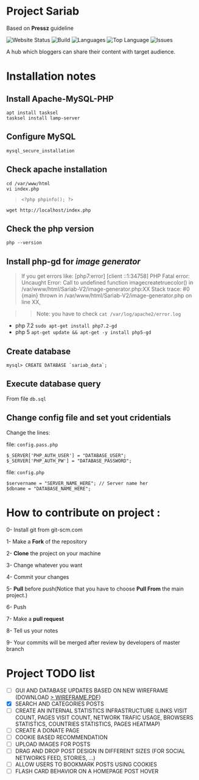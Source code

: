 Project Sariab
===
Based on **Pressz** guideline

![Website Status](https://img.shields.io/website?url=http%3A%2F%2Fsariab.ir)
![Build](https://img.shields.io/appveyor/build/Pressz/Sariab-V2)
![Languages](https://img.shields.io/github/languages/count/Pressz/Sariab-V2)
![Top Language](https://img.shields.io/github/languages/top/Pressz/Sariab-V2)
![Issues](https://img.shields.io/codeclimate/issues/Pressz/Sariab-V2)

A hub which bloggers can share their content with target audience.

# Installation notes

## Install Apache-MySQL-PHP

```
apt install tasksel
tasksel install lamp-server
```

## Configure MySQL

```
mysql_secure_installation
```

## Check apache installation

```
cd /var/www/html
vi index.php
```
> `<?php phpinfo(); ?>`
```
wget http://localhost/index.php
```

## Check the php version

`php --version`

## Install php-gd for *image generator*

> If you get errors like: [php7:error] [client ::1:34758] PHP Fatal error:  Uncaught Error: Call to undefined function imagecreatetruecolor() in /var/www/html/Sariab-V2/image-generator.php:XX Stack trace: #0 {main}  thrown in /var/www/html/Sariab-V2/image-generator.php on line XX,

>> Note: you have to check `cat /var/log/apache2/error.log`

- php 7.2 `sudo apt-get install php7.2-gd`
- php 5 `apt-get update && apt-get -y install php5-gd`

## Create database

```
mysql> CREATE DATABASE `sariab_data`;
```

## Execute database query

From file `db.sql`

## Change config file and set yout cridentials

Change the lines:

file: `config.pass.php`

```
$_SERVER['PHP_AUTH_USER'] = "DATABASE_USER";
$_SERVER['PHP_AUTH_PW'] = "DATABASE_PASSWORD";
```

file: `config.php`

```
$servername = "SERVER_NAME_HERE"; // Server name her
$dbname = "DATABASE_NAME_HERE";
```
# **How to contribute on project :**

0- Install git from git-scm.com

1- Make a **Fork** of the repository

2- **Clone** the project on your machine

3- Change whatever you want

4- Commit your changes

5- **Pull** before push(Notice that you have to choose **Pull From** the main project.)

6- Push

7- Make a **pull request**

8- Tell us your notes

9- Your commits will be merged after review by developers of master branch

# Project TODO list

- [ ] GUI AND DATABASE UPDATES BASED ON NEW WIREFRAME (DOWNLOAD [> WIREFRAME.PDF](docs/prototype/Wireframe.pdf))
- [x] SEARCH AND CATEGORIES POSTS
- [ ] CREATE AN INTERNAL STATISTICS INFRASTRUCTURE (LINKS VISIT COUNT, PAGES VISIT COUNT, NETWORK TRAFIC USAGE, BROWSERS STATISTICS, COUNTRIES STATISTICS, PAGES HEATMAP)
- [ ] CREATE A DONATE PAGE
- [ ] COOKIE BASED RECOMMENDATION
- [ ] UPLOAD IMAGES FOR POSTS
- [ ] DRAG AND DROP POST DESIGN IN DIFFERENT SIZES (FOR SOCIAL NETWORKS FEED, STORIES, ...)
- [ ] ALLOW USERS TO BOOKMARK POSTS USING COOKIES
- [ ] FLASH CARD BEHAVIOR ON A HOMEPAGE POST HOVER